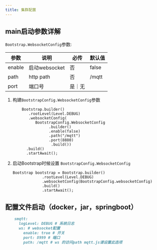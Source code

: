 ```yaml
---
title: 集群配置
---
```


##  main启动参数详解

`Bootstrap.WebsocketConfig`参数:
    
|  参数   | 说明  | 必传  |默认值  |
|  ----  | ----  |----  |----  |
| enable  | 启动websocket|否 |false  |
| path  |http path |否 | /mqtt  |
| port  | 端口号|是｜无|

1. 构建`BootstrapConfig.WebsocketConfig`参数

    ```
        Bootstrap.builder()
           .rootLevel(Level.DEBUG)
           .websocketConfig(
              BootstrapConfig.WebsocketConfig
                    .builder()
                    .enable(false)
                    .path("/mqtt")
                    .port(8880)
                     .build())
          .build()
          .startAwait();
    ```
2. 启动Bootstrap时候设置 `BootstrapConfig.WebsocketConfig`

    ```
    Bootstrap bootstrap = Bootstrap.builder()
                 .rootLevel(Level.DEBUG)
                 .websocketConfig(BootstrapConfig.websocketConfig)
                 .build()
                 .startAwait();
    ```

## 配置文件启动（docker，jar，springboot）


   ```markdown
       smqtt:
         logLevel: DEBUG # 系统日志
         ws: # websocket配置
           enable: true # 开关
           port: 8999 # 端口
           path: /mqtt # ws 的访问path mqtt.js请设置此选项
   ```